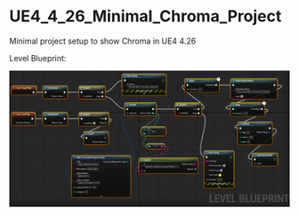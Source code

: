 # UE4_4_26_Minimal_Chroma_Project
Minimal project setup to show Chroma in UE4 4.26

Level Blueprint:

![image_1](images/image_1.png)
